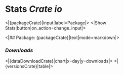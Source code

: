 # Stats *Crate io*

<|{packageCrate}|input|label=Package|>
<|Show Stats|button|on_action=change_input|>


<|## Package: {packageCrate}|text|mode=markdown|>

### _Downloads_
<|{dataDownloadCrate}|chart|x=day|y=downloads|>
<|{versionsCrate}|table|>